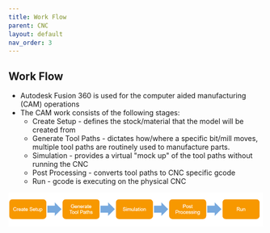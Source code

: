 ```yaml
---
title: Work Flow
parent: CNC
layout: default
nav_order: 3
---
```

## Work Flow
- Autodesk Fusion 360 is used for the computer aided manufacturing (CAM) operations
- The CAM work consists of the following stages:
	- Create Setup - defines the stock/material that the model will be created from
	- Generate Tool Paths - dictates how/where a specific bit/mill moves, multiple tool paths are routinely used to manufacture parts.
	- Simulation - provides a virtual "mock up" of the tool paths without running the CNC
	- Post Processing - converts tool paths to CNC specific gcode
	- Run - gcode is executing on the physical CNC

![](../attachments/pasted-image-20240423163839.png)

